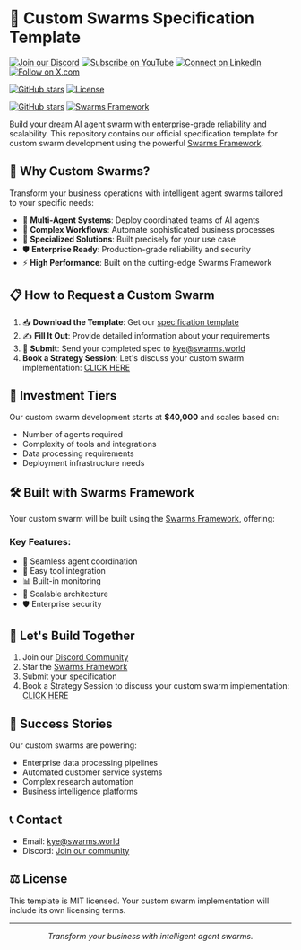 # 🚀 Custom Swarms Specification Template

[![Join our Discord](https://img.shields.io/badge/Discord-Join%20our%20server-5865F2?style=for-the-badge&logo=discord&logoColor=white)](https://discord.gg/agora-999382051935506503) [![Subscribe on YouTube](https://img.shields.io/badge/YouTube-Subscribe-red?style=for-the-badge&logo=youtube&logoColor=white)](https://www.youtube.com/@kyegomez3242) [![Connect on LinkedIn](https://img.shields.io/badge/LinkedIn-Connect-blue?style=for-the-badge&logo=linkedin&logoColor=white)](https://www.linkedin.com/in/kye-g-38759a207/) [![Follow on X.com](https://img.shields.io/badge/X.com-Follow-1DA1F2?style=for-the-badge&logo=x&logoColor=white)](https://x.com/kyegomezb)

[![GitHub stars](https://img.shields.io/github/stars/The-Swarm-Corporation/Custom-Swarms-Spec-Template?style=flat-square)](https://github.com/The-Swarm-Corporation/Custom-Swarms-Spec-Template/stargazers)
[![License](https://img.shields.io/badge/license-MIT-blue?style=flat-square)](LICENSE)

[![GitHub stars](https://img.shields.io/github/stars/The-Swarm-Corporation/Legal-Swarm-Template?style=social)](https://github.com/The-Swarm-Corporation/Legal-Swarm-Template)
[![Swarms Framework](https://img.shields.io/badge/Built%20with-Swarms-blue)](https://github.com/kyegomez/swarms)

Build your dream AI agent swarm with enterprise-grade reliability and scalability. This repository contains our official specification template for custom swarm development using the powerful [Swarms Framework](https://github.com/kyegomez/swarms).

## 💫 Why Custom Swarms?

Transform your business operations with intelligent agent swarms tailored to your specific needs:

- 🤖 **Multi-Agent Systems**: Deploy coordinated teams of AI agents
- 🔄 **Complex Workflows**: Automate sophisticated business processes
- 🎯 **Specialized Solutions**: Built precisely for your use case
- 🛡️ **Enterprise Ready**: Production-grade reliability and security
- ⚡ **High Performance**: Built on the cutting-edge Swarms Framework

## 📋 How to Request a Custom Swarm

1. 📥 **Download the Template**: Get our [specification template](./swarm-spec-template.md)
2. ✍️ **Fill It Out**: Provide detailed information about your requirements
3. 📧 **Submit**: Send your completed spec to [kye@swarms.world](mailto:kye@swarms.world)
4.  **Book a Strategy Session**: Let's discuss your custom swarm implementation: [CLICK HERE](https://cal.com/swarms/swarms-strategy-session?)

## 💎 Investment Tiers

Our custom swarm development starts at **$40,000** and scales based on:

- Number of agents required
- Complexity of tools and integrations
- Data processing requirements
- Deployment infrastructure needs

## 🛠️ Built with Swarms Framework

Your custom swarm will be built using the [Swarms Framework](https://github.com/kyegomez/swarms), offering:

### Key Features:
- 🔗 Seamless agent coordination
- 🔌 Easy tool integration
- 📊 Built-in monitoring
- 🚀 Scalable architecture
- 🛡️ Enterprise security

## 🤝 Let's Build Together

1. Join our [Discord Community](https://discord.gg/agora-999382051935506503)
2. Star the [Swarms Framework](https://github.com/kyegomez/swarms)
3. Submit your specification 
4. Book a Strategy Session to discuss your custom swarm implementation: [CLICK HERE](https://cal.com/swarms/swarms-strategy-session?)

## 🌟 Success Stories

Our custom swarms are powering:
- Enterprise data processing pipelines
- Automated customer service systems
- Complex research automation
- Business intelligence platforms

## 📞 Contact

- Email: [kye@swarms.world](mailto:kye@swarms.world)
- Discord: [Join our community](https://discord.gg/agora-999382051935506503)

## ⚖️ License

This template is MIT licensed. Your custom swarm implementation will include its own licensing terms.

---

<p align="center">
  <i>Transform your business with intelligent agent swarms.</i>
</p>
